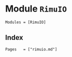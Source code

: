 # Module `RimuIO`

```@autodocs
Modules = [RimuIO]
```

## Index
```@index
Pages   = ["rimuio.md"]
```